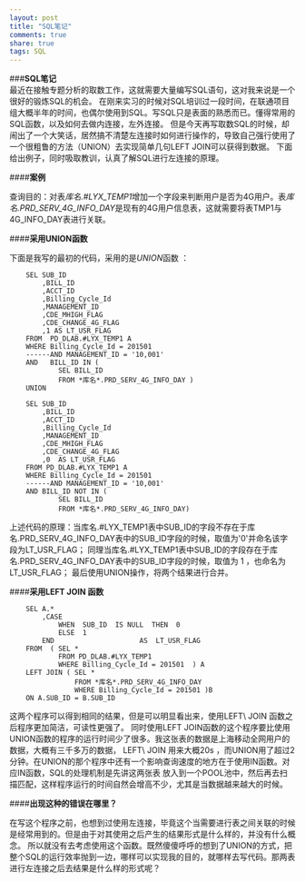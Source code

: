 ```yaml
---
layout: post
title: "SQL笔记"
comments: true
share: true
tags: SQL
---
```

###**SQL笔记**		
最近在接触专题分析的取数工作，这就需要大量编写SQL语句，这对我来说是一个很好的锻炼SQL的机会。
在刚来实习的时候对SQL培训过一段时间，在联通项目组大概半年的时间，也偶尔使用到SQL。写SQL只是表面的熟悉而已。懂得常用的SQL函数，以及如何去做内连接，左外连接。
但是今天再写取数SQL的时候，却闹出了一个大笑话，居然搞不清楚左连接时如何进行操作的，导致自己强行使用了一个很粗鲁的方法（UNION）去实现简单几句LEFT JOIN可以获得到数据。
下面给出例子，同时吸取教训，认真了解SQL进行左连接的原理。		

####**案例**		

查询目的：对表*库名.\#LYX\_TEMP1*增加一个字段来判断用户是否为4G用户。表*库名\.PRD\_SERV\_4G\_INFO\_DAY*是现有的4G用户信息表，这就需要将表TMP1与4G\_INFO\_DAY表进行关联。			

####**采用UNION函数**	

下面是我写的最初的代码，采用的是*UNION*函数 ：							

		SEL SUB_ID 
			,BILL_ID 
			,ACCT_ID
			,Billing_Cycle_Id 
			,MANAGEMENT_ID 
			,CDE_MHIGH_FLAG 
			,CDE_CHANGE_4G_FLAG
			,1 AS LT_USR_FLAG
		FROM  PD_DLAB.#LYX_TEMP1 A
		WHERE Billing_Cycle_Id = 201501
		------AND MANAGEMENT_ID = '10,001'
		AND   BILL_ID IN (
				SEL BILL_ID 
				FROM *库名*.PRD_SERV_4G_INFO_DAY ) 
		UNION 
		
		SEL SUB_ID 
			,BILL_ID 
			,ACCT_ID
			,Billing_Cycle_Id 
			,MANAGEMENT_ID 
			,CDE_MHIGH_FLAG 
			,CDE_CHANGE_4G_FLAG
			,0	AS LT_USR_FLAG
		FROM PD_DLAB.#LYX_TEMP1 A
		WHERE Billing_Cycle_Id = 201501
		------AND MANAGEMENT_ID = '10,001'
		AND BILL_ID NOT IN (
				SEL BILL_ID 
				FROM *库名*.PRD_SERV_4G_INFO_DAY)			
				
上述代码的原理：当库名\.\#LYX\_TEMP1表中SUB\_ID的字段不存在于库名\.PRD\_SERV\_4G\_INFO\_DAY表中的SUB\_ID字段的时候，取值为'0'并命名该字段为LT\_USR\_FLAG；
同理当库名\.\#LYX\_TEMP1表中SUB\_ID的字段存在于库名\.PRD\_SERV\_4G\_INFO\_DAY表中的SUB\_ID字段的时候，取值为 1 ，也命名为LT\_USR\_FLAG；
最后使用UNION操作，将两个结果进行合并。	

####**采用LEFT JOIN 函数**		

		SEL A.*
			,CASE  
				WHEN  SUB_ID  IS NULL  THEN  0
				ELSE  1 
			END						AS  LT_USR_FLAG
		FROM  (	SEL * 
				FROM PD_DLAB.#LYX_TEMP1
				WHERE Billing_Cycle_Id = 201501  ) A 
		LEFT JOIN (	SEL * 
					FROM *库名*.PRD_SERV_4G_INFO_DAY
					WHERE Billing_Cycle_Id = 201501 )B
		ON A.SUB_ID = B.SUB_ID			

这两个程序可以得到相同的结果，但是可以明显看出来，使用LEFT\ JOIN 函数之后程序更加简洁，可读性更强了。
同时使用LEFT JOIN函数的这个程序要比使用UNION函数的程序的运行时间少了很多。我这张表的数据是上海移动全网用户的数据，大概有三千多万的数据，
LEFT\ JOIN 用来大概20s ，而UNION用了超过2分钟。在UNION的那个程序中还有一个影响查询速度的地方在于使用IN函数。对应IN函数，SQL的处理机制是先讲这两张表
放入到一个POOL池中，然后再去扫描匹配，这样程序运行的时间自然会增高不少，尤其是当数据越来越大的时候。

####**出现这种的错误在哪里？**			

在写这个程序之前，也想到过使用左连接，毕竟这个当需要进行表之间关联的时候是经常用到的。但是由于对其使用之后产生的结果形式是什么样的，并没有什么概念。
所以就没有去考虑使用这个函数。既然傻傻呼呼的想到了UNION的方式，把整个SQL的运行效率抛到一边，哪样可以实现我的目的，就哪样去写代码。那两表进行左连接之后去结果是什么样的形式呢？		















